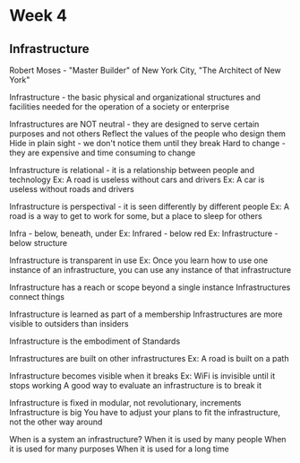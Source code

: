 # Week 4

## Infrastructure

Robert Moses - "Master Builder" of New York City, "The Architect of New York"

Infrastructure - the basic physical and organizational structures and facilities needed for the operation of a society or enterprise

Infrastructures are NOT neutral - they are designed to serve certain purposes and not others
    Reflect the values of the people who design them
    Hide in plain sight - we don't notice them until they break
    Hard to change - they are expensive and time consuming to change

Infrastructure is relational - it is a relationship between people and technology
    Ex: A road is useless without cars and drivers
    Ex: A car is useless without roads and drivers

Infrastructure is perspectival - it is seen differently by different people
    Ex: A road is a way to get to work for some, but a place to sleep for others

Infra - below, beneath, under
    Ex: Infrared - below red
    Ex: Infrastructure - below structure

Infrastructure is transparent in use
    Ex: Once you learn how to use one instance of an infrastructure, you can use any instance of that infrastructure

Infrastructure has a reach or scope beyond a single instance
    Infrastructures connect things

Infrastructure is learned as part of a membership
    Infrastructures are more visible to outsiders than insiders

Infrastructure is the embodiment of Standards

Infrastructures are built on other infrastructures
    Ex: A road is built on a path

Infrastructure becomes visible when it breaks
    Ex: WiFi is invisible until it stops working
    A good way to evaluate an infrastructure is to break it

Infrastructure is fixed in modular, not revolutionary, increments
    Infrastructure is big
    You have to adjust your plans to fit the infrastructure, not the other way around

When is a system an infrastructure?
    When it is used by many people
    When it is used for many purposes
    When it is used for a long time